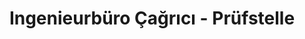 ---
title: "Ingenieurbüro Çağrıcı - Prüfstelle"
url: /ruesselsheim-am-main/ingenieurbuero-cagrici-pruefstelle/
shop: Autowerkstatt
---